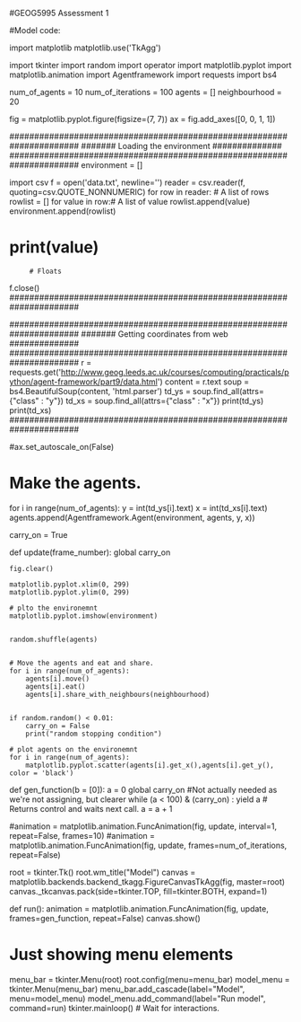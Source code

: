 #GEOG5995 Assessment 1

#Model code:

import matplotlib
matplotlib.use('TkAgg')

import tkinter
import random
import operator
import matplotlib.pyplot
import matplotlib.animation 
import Agentframework
import requests
import bs4


num_of_agents = 10
num_of_iterations = 100
agents = []
neighbourhood = 20



fig = matplotlib.pyplot.figure(figsize=(7, 7))
ax = fig.add_axes([0, 0, 1, 1])
    
######################################################################
#######           Loading the environment         ##############
######################################################################
environment = []

import csv
f = open('data.txt', newline='')
reader = csv.reader(f, quoting=csv.QUOTE_NONNUMERIC)
for row in reader: # A list of rows
    rowlist = []
    for value in row:# A list of value
        rowlist.append(value)
    environment.append(rowlist)
#    print(value)
         # Floats
f.close()
######################################################################


######################################################################
#######           Getting coordinates from web         ##############
######################################################################
r = requests.get('http://www.geog.leeds.ac.uk/courses/computing/practicals/python/agent-framework/part9/data.html')
content = r.text
soup = bs4.BeautifulSoup(content, 'html.parser')
td_ys = soup.find_all(attrs={"class" : "y"})
td_xs = soup.find_all(attrs={"class" : "x"})
print(td_ys)
print(td_xs)
######################################################################



#ax.set_autoscale_on(False)

# Make the agents.
for i in range(num_of_agents):
     y = int(td_ys[i].text)
     x = int(td_xs[i].text)
     agents.append(Agentframework.Agent(environment, agents, y, x))

carry_on = True	
	
def update(frame_number):
    global carry_on
    
    fig.clear() 
    
    matplotlib.pyplot.xlim(0, 299)
    matplotlib.pyplot.ylim(0, 299)
    
    # plto the environemnt
    matplotlib.pyplot.imshow(environment)


    random.shuffle(agents)

    
    # Move the agents and eat and share.
    for i in range(num_of_agents):
        agents[i].move()
        agents[i].eat()
        agents[i].share_with_neighbours(neighbourhood)
      
    
    if random.random() < 0.01:
        carry_on = False
        print("random stopping condition")
    
    # plot agents on the environemnt
    for i in range(num_of_agents):
        matplotlib.pyplot.scatter(agents[i].get_x(),agents[i].get_y(), color = 'black')
		
def gen_function(b = [0]):
    a = 0
    global carry_on #Not actually needed as we're not assigning, but clearer
    while (a < 100) & (carry_on) :
        yield a			# Returns control and waits next call.
        a = a + 1





#animation = matplotlib.animation.FuncAnimation(fig, update, interval=1, repeat=False, frames=10)
#animation = matplotlib.animation.FuncAnimation(fig, update, frames=num_of_iterations, repeat=False)

root = tkinter.Tk()
root.wm_title("Model")
canvas = matplotlib.backends.backend_tkagg.FigureCanvasTkAgg(fig, master=root)
canvas._tkcanvas.pack(side=tkinter.TOP, fill=tkinter.BOTH, expand=1)

def run():
    animation = matplotlib.animation.FuncAnimation(fig, update, frames=gen_function, repeat=False)
    canvas.show()



# Just showing menu elements
menu_bar = tkinter.Menu(root)
root.config(menu=menu_bar)
model_menu = tkinter.Menu(menu_bar)
menu_bar.add_cascade(label="Model", menu=model_menu)
model_menu.add_command(label="Run model", command=run)
tkinter.mainloop() # Wait for interactions.

